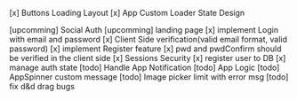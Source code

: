 [x] Buttons Loading Layout
[x] App Custom Loader State Design

<!-- Auth Todos -->

[upcomming] Social Auth
[upcomming] landing page
[x] implement Login with email and password
[x] Client Side verification(valid email format, valid password)
[x] implement Register feature
[x] pwd and pwdConfirm should be verified in the client side
[x] Sessions Security
[x] register user to DB
[x] manage auth state
[todo] Handle App Notification
[todo] App Logic
[todo] AppSpinner custom message
[todo] Image picker limit with error msg
[todo] fix d&d drag bugs
